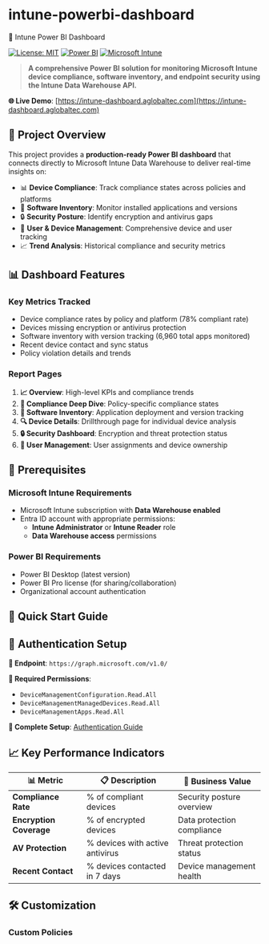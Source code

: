 # intune-powerbi-dashboard
 🚀 Intune Power BI Dashboard

[![License: MIT](https://img.shields.io/badge/License-MIT-yellow.svg)](https://opensource.org/licenses/MIT)
[![Power BI](https://img.shields.io/badge/Power%20BI-F2C811?style=for-the-badge&logo=power-bi&logoColor=black)](https://powerbi.microsoft.com/)
[![Microsoft Intune](https://img.shields.io/badge/Microsoft%20Intune-0078D4?style=for-the-badge&logo=microsoft&logoColor=white)](https://intune.microsoft.com/)

> **A comprehensive Power BI solution for monitoring Microsoft Intune device compliance, software inventory, and endpoint security using the Intune Data Warehouse API.**

**🌐 Live Demo**: [https://intune-dashboard.aglobaltec.com](https://intune-dashboard.aglobaltec.com)

## 🎯 **Project Overview**

This project provides a **production-ready Power BI dashboard** that connects directly to Microsoft Intune Data Warehouse to deliver real-time insights on:

- 📊 **Device Compliance**: Track compliance states across policies and platforms
- 💾 **Software Inventory**: Monitor installed applications and versions  
- 🔒 **Security Posture**: Identify encryption and antivirus gaps
- 👥 **User & Device Management**: Comprehensive device and user tracking
- 📈 **Trend Analysis**: Historical compliance and security metrics

## 📊 **Dashboard Features**

### **Key Metrics Tracked**
- Device compliance rates by policy and platform (78% compliant rate)
- Devices missing encryption or antivirus protection
- Software inventory with version tracking (6,960 total apps monitored)
- Recent device contact and sync status
- Policy violation details and trends

### **Report Pages**
1. **📈 Overview**: High-level KPIs and compliance trends
2. **🎯 Compliance Deep Dive**: Policy-specific compliance states
3. **💾 Software Inventory**: Application deployment and version tracking  
4. **🔍 Device Details**: Drillthrough page for individual device analysis
5. **🔒 Security Dashboard**: Encryption and threat protection status
6. **👥 User Management**: User assignments and device ownership

## 🔧 **Prerequisites**

### **Microsoft Intune Requirements**
- Microsoft Intune subscription with **Data Warehouse enabled**
- Entra ID account with appropriate permissions:
  - **Intune Administrator** or **Intune Reader** role
  - **Data Warehouse access** permissions

### **Power BI Requirements**
- Power BI Desktop (latest version)
- Power BI Pro license (for sharing/collaboration)
- Organizational account authentication

## 🚀 **Quick Start Guide**

## 🔐 **Authentication Setup**

**📍 Endpoint**: `https://graph.microsoft.com/v1.0/`

**🔑 Required Permissions**:
- `DeviceManagementConfiguration.Read.All`
- `DeviceManagementManagedDevices.Read.All`  
- `DeviceManagementApps.Read.All`

**📖 Complete Setup**: [Authentication Guide](docs/authentication-guide.md)

## 📈 **Key Performance Indicators**

| 📊 Metric | 📋 Description | 💼 Business Value |
|-----------|----------------|-------------------|
| **Compliance Rate** | % of compliant devices | Security posture overview |
| **Encryption Coverage** | % of encrypted devices | Data protection compliance |
| **AV Protection** | % devices with active antivirus | Threat protection status |
| **Recent Contact** | % devices contacted in 7 days | Device management health |

## 🛠️ **Customization**

### **Custom Policies**
